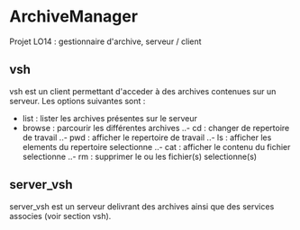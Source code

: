 ArchiveManager
==============

Projet LO14 : gestionnaire d'archive, serveur / client

vsh
--------------

vsh est un client permettant d'acceder à des archives contenues sur un serveur. Les options suivantes sont :

- list   : lister les archives présentes sur le serveur
- browse : parcourir les différentes archives
..- cd  : changer de repertoire de travail
..- pwd : afficher le repertoire de travail
..- ls  : afficher les elements du repertoire selectionne
..- cat : afficher le contenu du fichier selectionne
..- rm  : supprimer le ou les fichier(s) selectionne(s)

server_vsh
--------------

server_vsh est un serveur delivrant des archives ainsi que des services associes (voir section vsh).
